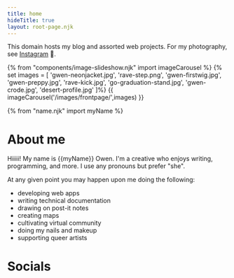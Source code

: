 ```yaml
---
title: home
hideTitle: true
layout: root-page.njk
---
```


This domain hosts my blog and assorted web projects. For my photography, see [Instagram]() 🌇.

{% from "components/image-slideshow.njk" import imageCarousel %}
{% set images = [
'gwen-neonjacket.jpg',
'rave-step.png',
'gwen-firstwig.jpg',
'gwen-preppy.jpg',
'rave-kick.jpg',
'go-graduation-stand.jpg',
'gwen-crode.jpg',
'desert-profile.jpg'
]%}
{{ imageCarousel('/images/frontpage/',images) }}

{% from "name.njk" import myName %}

# About me

Hiiiii! My name is {{myName}} Owen. I'm a creative who enjoys writing, programming, and more. I use any pronouns but prefer "she".

At any given point you may happen upon me doing the following:
* developing web apps
* writing technical documentation
* drawing on post-it notes
* creating maps
* cultivating virtual community
* doing my nails and makeup
* supporting queer artists


# Socials